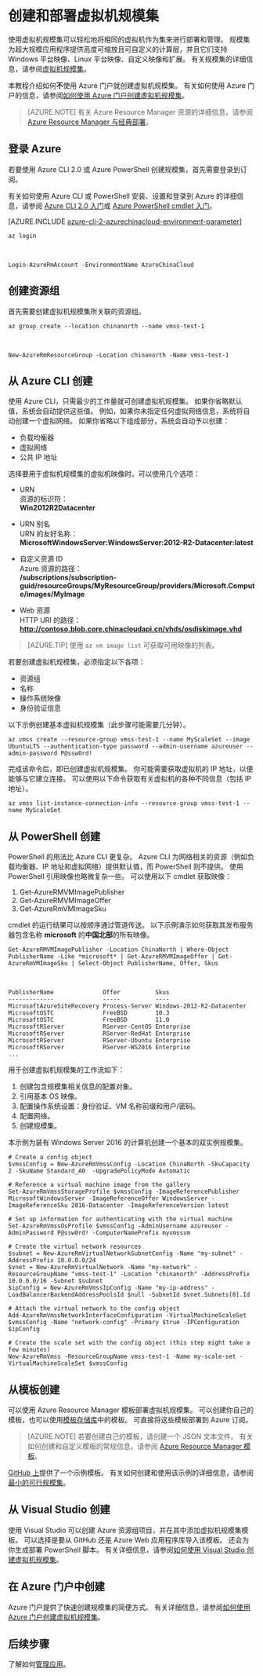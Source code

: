 <properties
    pageTitle="创建 Azure 虚拟机规模集 | Azure"
    description="使用 Azure CLI、PowerShell、模板或 Visual Studio 创建和部署 Linux 或 Windows Azure 虚拟机规模集。"
    services="virtual-machine-scale-sets"
    documentationcenter=""
    author="Thraka"
    manager="timlt"
    editor=""
    tags="azure-resource-manager"
    translationtype="Human Translation" />
<tags
    ms.assetid=""
    ms.service="virtual-machine-scale-sets"
    ms.workload="infrastructure-services"
    ms.tgt_pltfrm="na"
    ms.devlang="azurecli"
    ms.topic="article"
    ms.date="03/30/2017"
    wacn.date="05/02/2017"
    ms.author="adegeo"
    ms.sourcegitcommit="78da854d58905bc82228bcbff1de0fcfbc12d5ac"
    ms.openlocfilehash="dc829203d0b4d093bcdc004ec7444499f4692134"
    ms.lasthandoff="04/22/2017" />

# <a name="create-and-deploy-a-virtual-machine-scale-set"></a>创建和部署虚拟机规模集
使用虚拟机规模集可以轻松地将相同的虚拟机作为集来进行部署和管理。 规模集为超大规模应用程序提供高度可缩放且可自定义的计算层，并且它们支持 Windows 平台映像、Linux 平台映像、自定义映像和扩展。 有关规模集的详细信息，请参阅[虚拟机规模集](/documentation/articles/virtual-machine-scale-sets-overview/)。

本教程介绍如何**不**使用 Azure 门户就创建虚拟机规模集。 有关如何使用 Azure 门户的信息，请参阅[如何使用 Azure 门户创建虚拟机规模集](/documentation/articles/virtual-machine-scale-sets-portal-create/)。

>[AZURE.NOTE]
>有关 Azure Resource Manager 资源的详细信息，请参阅 [Azure Resource Manager 与经典部署](/documentation/articles/resource-manager-deployment-model/)。

## <a name="sign-in-to-azure"></a>登录 Azure

若要使用 Azure CLI 2.0 或 Azure PowerShell 创建规模集，首先需要登录到订阅。

有关如何使用 Azure CLI 或 PowerShell 安装、设置和登录到 Azure 的详细信息，请参阅 [Azure CLI 2.0 入门](https://docs.microsoft.com/zh-cn/cli/azure/get-started-with-azure-cli)或 [Azure PowerShell cmdlet 入门](https://docs.microsoft.com/zh-cn/powershell/resourcemanager/)。

[AZURE.INCLUDE [azure-cli-2-azurechinacloud-environment-parameter](../../includes/azure-cli-2-azurechinacloud-environment-parameter.md)]

    az login

<br/>

    Login-AzureRmAccount -EnvironmentName AzureChinaCloud

## <a name="create-a-resource-group"></a>创建资源组

首先需要创建虚拟机规模集所关联的资源组。

    az group create --location chinanorth --name vmss-test-1

<br/>

    New-AzureRmResourceGroup -Location chinanorth -Name vmss-test-1

## <a name="create-from-azure-cli"></a>从 Azure CLI 创建

使用 Azure CLI，只需最少的工作量就可创建虚拟机规模集。 如果你省略默认值，系统会自动提供这些值。 例如，如果你未指定任何虚拟网络信息，系统将自动创建一个虚拟网络。 如果你省略以下组成部分，系统会自动予以创建： 
- 负载均衡器
- 虚拟网络
- 公共 IP 地址

选择要用于虚拟机规模集的虚拟机映像时，可以使用几个选项：

- URN  
资源的标识符：  
**Win2012R2Datacenter**

- URN 别名  
URN 的友好名称：  
**MicrosoftWindowsServer:WindowsServer:2012-R2-Datacenter:latest**

- 自定义资源 ID  
Azure 资源的路径：  
**/subscriptions/subscription-guid/resourceGroups/MyResourceGroup/providers/Microsoft.Compute/images/MyImage**

- Web 资源  
HTTP URI 的路径：  
**http://contoso.blob.core.chinacloudapi.cn/vhds/osdiskimage.vhd**

>[AZURE.TIP]
>使用 `az vm image list` 可获取可用映像的列表。

若要创建虚拟机规模集，必须指定以下各项：

- 资源组 
- 名称
- 操作系统映像
- 身份验证信息 

以下示例创建基本虚拟机规模集（此步骤可能需要几分钟）。

    az vmss create --resource-group vmss-test-1 --name MyScaleSet --image UbuntuLTS --authentication-type password --admin-username azureuser --admin-password P@ssw0rd!

完成该命令后，即已创建虚拟机规模集。 你可能需要获取虚拟机的 IP 地址，以便能够与它建立连接。 可以使用以下命令获取有关虚拟机的各种不同信息（包括 IP 地址）。 

    az vmss list-instance-connection-info --resource-group vmss-test-1 --name MyScaleSet

## <a name="create-from-powershell"></a>从 PowerShell 创建

PowerShell 的用法比 Azure CLI 更复杂。 Azure CLI 为网络相关的资源（例如负载均衡器、IP 地址和虚拟网络）提供默认值，而 PowerShell 则不提供。 使用 PowerShell 引用映像也略微复杂一些。 可以使用以下 cmdlet 获取映像：

1. Get-AzureRMVMImagePublisher
2. Get-AzureRMVMImageOffer
3. Get-AzureRmVMImageSku

cmdlet 的运行结果可以按顺序通过管道传送。 以下示例演示如何获取其发布服务器包含名称 **microsoft** 的**中国北部**的所有映像。

    Get-AzureRMVMImagePublisher -Location ChinaNorth | Where-Object PublisherName -Like *microsoft* | Get-AzureRMVMImageOffer | Get-AzureRmVMImageSku | Select-Object PublisherName, Offer, Skus

<br/>

    PublisherName              Offer          Skus
    -------------              -----          ----
    MicrosoftAzureSiteRecovery Process-Server Windows-2012-R2-Datacenter
    MicrosoftOSTC              FreeBSD        10.3
    MicrosoftOSTC              FreeBSD        11.0
    MicrosoftRServer           RServer-CentOS Enterprise
    MicrosoftRServer           RServer-RedHat Enterprise
    MicrosoftRServer           RServer-Ubuntu Enterprise
    MicrosoftRServer           RServer-WS2016 Enterprise
    ...

用于创建虚拟机规模集的工作流如下：

1. 创建包含规模集相关信息的配置对象。
2. 引用基本 OS 映像。
3. 配置操作系统设置：身份验证、VM 名称前缀和用户/密码。
4. 配置网络。
5. 创建规模集。

本示例为装有 Windows Server 2016 的计算机创建一个基本的双实例规模集。

    # Create a config object
    $vmssConfig = New-AzureRmVmssConfig -Location ChinaNorth -SkuCapacity 2 -SkuName Standard_A0  -UpgradePolicyMode Automatic

    # Reference a virtual machine image from the gallery
    Set-AzureRmVmssStorageProfile $vmssConfig -ImageReferencePublisher MicrosoftWindowsServer -ImageReferenceOffer WindowsServer -ImageReferenceSku 2016-Datacenter -ImageReferenceVersion latest

    # Set up information for authenticating with the virtual machine
    Set-AzureRmVmssOsProfile $vmssConfig -AdminUsername azureuser -AdminPassword P@ssw0rd! -ComputerNamePrefix myvmssvm

    # Create the virtual network resources
    $subnet = New-AzureRmVirtualNetworkSubnetConfig -Name "my-subnet" -AddressPrefix 10.0.0.0/24
    $vnet = New-AzureRmVirtualNetwork -Name "my-network" -ResourceGroupName "vmss-test-1" -Location "chinanorth" -AddressPrefix 10.0.0.0/16 -Subnet $subnet
    $ipConfig = New-AzureRmVmssIpConfig -Name "my-ip-address" -LoadBalancerBackendAddressPoolsId $null -SubnetId $vnet.Subnets[0].Id

    # Attach the virtual network to the config object
    Add-AzureRmVmssNetworkInterfaceConfiguration -VirtualMachineScaleSet $vmssConfig -Name "network-config" -Primary $true -IPConfiguration $ipConfig

    # Create the scale set with the config object (this step might take a few minutes)
    New-AzureRmVmss -ResourceGroupName vmss-test-1 -Name my-scale-set -VirtualMachineScaleSet $vmssConfig

## <a name="create-from-a-template"></a>从模板创建

可以使用 Azure Resource Manager 模板部署虚拟机规模集。 可以创建你自己的模板，也可以使用[模板存储库](https://www.github.com/Azure/azure-quickstart-templates/)中的模板。 可直接将这些模板部署到 Azure 订阅。

>[AZURE.NOTE]
>若要创建自己的模板，请创建一个 JSON 文本文件。 有关如何创建和自定义模板的常规信息，请参阅 [Azure Resource Manager 模板](/documentation/articles/resource-group-authoring-templates/)。

[GitHub 上](https://github.com/gatneil/mvss/tree/minimum-viable-scale-set)提供了一个示例模板。 有关如何创建和使用该示例的详细信息，请参阅[最小的可行规模集](/documentation/articles/virtual-machine-scale-sets-mvss-start/)。

## <a name="create-from-visual-studio"></a>从 Visual Studio 创建

使用 Visual Studio 可以创建 Azure 资源组项目，并在其中添加虚拟机规模集模板。 可以选择是要从 GitHub 还是 Azure Web 应用程序库导入该模板。 还会为你生成部署 PowerShell 脚本。 有关详细信息，请参阅[如何使用 Visual Studio 创建虚拟机规模集](/documentation/articles/virtual-machine-scale-sets-vs-create/)。

## <a name="create-from-the-azure-portal-preview"></a>在 Azure 门户中创建

Azure 门户提供了快速创建规模集的简便方式。 有关详细信息，请参阅[如何使用 Azure 门户创建虚拟机规模集](/documentation/articles/virtual-machine-scale-sets-portal-create/)。

## <a name="next-steps"></a>后续步骤

了解如何[管理应用](/documentation/articles/virtual-machine-scale-sets-deploy-app/)。

<!--Update_Description: wording update-->